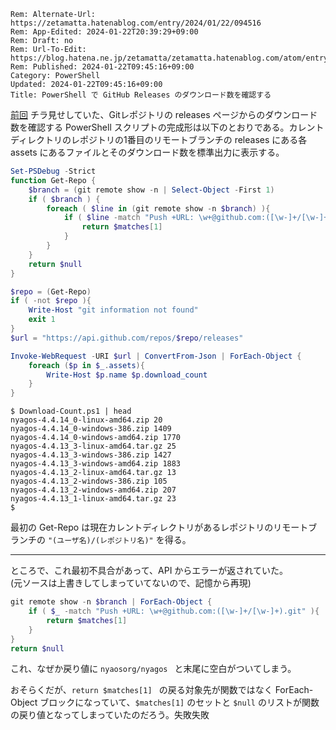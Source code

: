 ```header
Rem: Alternate-Url: https://zetamatta.hatenablog.com/entry/2024/01/22/094516
Rem: App-Edited: 2024-01-22T20:39:29+09:00
Rem: Draft: no
Rem: Url-To-Edit: https://blog.hatena.ne.jp/zetamatta/zetamatta.hatenablog.com/atom/entry/6801883189077047694
Rem: Published: 2024-01-22T09:45:16+09:00
Category: PowerShell
Updated: 2024-01-22T09:45:16+09:00
Title: PowerShell で GitHub Releases のダウンロード数を確認する
```
[前回](https://zetamatta.hatenablog.com/entry/2024/01/21/034034) チラ見せしていた、Gitレポジトリの releases ページからのダウンロード数を確認する PowerShell スクリプトの完成形は以下のとおりである。カレントディレクトリのレポジトリの1番目のリモートブランチの releases にある各 assets にあるファイルとそのダウンロード数を標準出力に表示する。

```ps1
Set-PSDebug -Strict
function Get-Repo {
    $branch = (git remote show -n | Select-Object -First 1)
    if ( $branch ) {
        foreach ( $line in (git remote show -n $branch) ){
            if ( $line -match "Push +URL: \w+@github.com:([\w-]+/[\w-]+).git" ){
                return $matches[1]
            }
        }
    }
    return $null
}

$repo = (Get-Repo)
if ( -not $repo ){
    Write-Host "git information not found"
    exit 1
}
$url = "https://api.github.com/repos/$repo/releases"

Invoke-WebRequest -URI $url | ConvertFrom-Json | ForEach-Object {
    foreach ($p in $_.assets){
        Write-Host $p.name $p.download_count
    }
}
```

```
$ Download-Count.ps1 | head
nyagos-4.4.14_0-linux-amd64.zip 20
nyagos-4.4.14_0-windows-386.zip 1409
nyagos-4.4.14_0-windows-amd64.zip 1770
nyagos-4.4.13_3-linux-amd64.tar.gz 25
nyagos-4.4.13_3-windows-386.zip 1427
nyagos-4.4.13_3-windows-amd64.zip 1883
nyagos-4.4.13_2-linux-amd64.tar.gz 13
nyagos-4.4.13_2-windows-386.zip 105
nyagos-4.4.13_2-windows-amd64.zip 207
nyagos-4.4.13_1-linux-amd64.tar.gz 23
$
```

最初の Get-Repo は現在カレントディレクトリがあるレポジトリのリモートブランチの `"(ユーザ名)/(レポジトリ名)"` を得る。

---

ところで、これ最初不具合があって、API からエラーが返されていた。  
(元ソースは上書きしてしまっていてないので、記憶から再現)

```ps1
git remote show -n $branch | ForEach-Object {
    if ( $_ -match "Push +URL: \w+@github.com:([\w-]+/[\w-]+).git" ){
        return $matches[1]
    }
}
return $null
```

これ、なぜか戻り値に `nyaosorg/nyagos ` と末尾に空白がついてしまう。

おそらくだが、`return $matches[1] ` の戻る対象先が関数ではなく ForEach-Object ブロックになっていて、`$matches[1]` のセットと `$null` のリストが関数の戻り値となってしまっていたのだろう。失敗失敗
